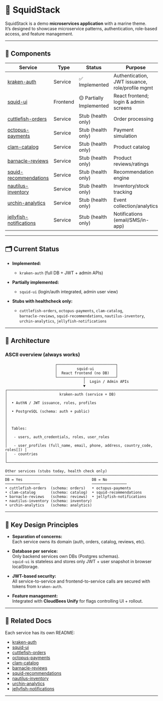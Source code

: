 # 🦑 SquidStack

SquidStack is a demo **microservices application** with a marine theme.  
It’s designed to showcase microservice patterns, authentication, role-based access, and feature management.

---

## 🌊 Components

| Service                | Type      | Status                | Purpose                                   | Database |
|-------------------------|-----------|-----------------------|-------------------------------------------|----------|
| [kraken-auth](../kraken-auth/README.md) | Service   | ✅ Implemented         | Authentication, JWT issuance, role/profile mgmt | **Yes** (`auth` schema) |
| [squid-ui](../squid-ui/README.md)       | Frontend | 🟡 Partially Implemented | React frontend; login & admin screens     | No       |
| [cuttlefish-orders](../cuttlefish-orders/README.md) | Service   | Stub (health only)    | Order processing                          | **Yes** (`orders`) |
| [octopus-payments](../octopus-payments/README.md)   | Service   | Stub (health only)    | Payment simulation                        | No       |
| [clam-catalog](../clam-catalog/README.md)           | Service   | Stub (health only)    | Product catalog                           | **Yes** (`catalog`) |
| [barnacle-reviews](../barnacle-reviews/README.md)   | Service   | Stub (health only)    | Product reviews/ratings                   | **Yes** (`reviews`) |
| [squid-recommendations](../squid-recommendations/README.md) | Service | Stub (health only)    | Recommendation engine                     | No       |
| [nautilus-inventory](../nautilus-inventory/README.md)       | Service | Stub (health only)    | Inventory/stock tracking                  | **Yes** (`inventory`) |
| [urchin-analytics](../urchin-analytics/README.md)           | Service | Stub (health only)    | Event collection/analytics                | **Yes** (`analytics`) |
| [jellyfish-notifications](../jellyfish-notifications/README.md) | Service | Stub (health only)    | Notifications (email/SMS/in-app)          | No       |

---

## 🗂️ Current Status

- **Implemented:**  
  - `kraken-auth` (full DB + JWT + admin APIs)

- **Partially implemented:**  
  - `squid-ui` (login/auth integrated, admin user view)

- **Stubs with healthcheck only:**  
  - `cuttlefish-orders`, `octopus-payments`, `clam-catalog`,  
    `barnacle-reviews`, `squid-recommendations`, `nautilus-inventory`,  
    `urchin-analytics`, `jellyfish-notifications`

---

## 📐 Architecture

### ASCII overview (always works)

```
                       ┌───────────────────────────┐
                       │         squid-ui          │
                       │  React frontend (no DB)   │
                       └────────────┬──────────────┘
                                    │  Login / Admin APIs
                                    ▼
┌─────────────────────────────────────────────────────────────────────────────┐
│                        kraken-auth (service + DB)                           │
│  • AuthN / JWT issuance, roles, profiles                                    │
│  • PostgreSQL (schema: auth + public)                                       │
│                                                                             │
│  Tables:                                                                    │
│   - users, auth_credentials, roles, user_roles                              │
│   - user_profiles (full_name, email, phone, address, country_code, roles[]) │
│   - countries                                                               │
└─────────────────────────────────────────────────────────────────────────────┘

Other services (stubs today, health check only)
───────────────────────────────────────────────────────────────────────────────
DB = Yes                                DB = No
────────────────                        ────────────────
• cuttlefish-orders  (schema: orders)   • octopus-payments
• clam-catalog       (schema: catalog)  • squid-recommendations
• barnacle-reviews   (schema: reviews)  • jellyfish-notifications
• nautilus-inventory (schema: inventory)
• urchin-analytics   (schema: analytics)
```


---

## 🔑 Key Design Principles

- **Separation of concerns:**  
  Each service owns its domain (auth, orders, catalog, reviews, etc).

- **Database per service:**  
  Only backend services own DBs (Postgres schemas).  
  `squid-ui` is stateless and stores only JWT + user snapshot in browser localStorage.  

- **JWT-based security:**  
  All service-to-service and frontend-to-service calls are secured with tokens from `kraken-auth`.

- **Feature management:**  
  Integrated with **CloudBees Unify** for flags controlling UI + rollout.

---

## 📎 Related Docs

Each service has its own README:

- [kraken-auth](../kraken-auth/README.md)  
- [squid-ui](../squid-ui/README.md)  
- [cuttlefish-orders](../cuttlefish-orders/README.md)  
- [octopus-payments](../octopus-payments/README.md)  
- [clam-catalog](../clam-catalog/README.md)  
- [barnacle-reviews](../barnacle-reviews/README.md)  
- [squid-recommendations](../squid-recommendations/README.md)  
- [nautilus-inventory](../nautilus-inventory/README.md)  
- [urchin-analytics](../urchin-analytics/README.md)  
- [jellyfish-notifications](../jellyfish-notifications/README.md)  

---
